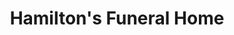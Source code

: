 ---
title: "Hamilton's Funeral Home"
url: /west-des-moines/hamiltons-funeral-home/
shop: funeral directors
---